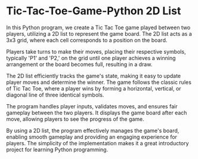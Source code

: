 # Tic-Tac-Toe-Game-Python 2D List
In this Python program, we create a Tic Tac Toe game played between two players, utilizing a 2D list to represent the game board. The 2D list acts as a 3x3 grid, where each cell corresponds to a position on the board.

Players take turns to make their moves, placing their respective symbols, typically 'P1' and 'P2,' on the grid until one player achieves a winning arrangement or the board becomes full, resulting in a draw.

The 2D list efficiently tracks the game's state, making it easy to update player moves and determine the winner. The game follows the classic rules of Tic Tac Toe, where a player wins by forming a horizontal, vertical, or diagonal line of three identical symbols.

The program handles player inputs, validates moves, and ensures fair gameplay between the two players. It displays the game board after each move, allowing players to see the progress of the game.

By using a 2D list, the program effectively manages the game's board, enabling smooth gameplay and providing an engaging experience for players. The simplicity of the implementation makes it a great introductory project for learning Python programming.
